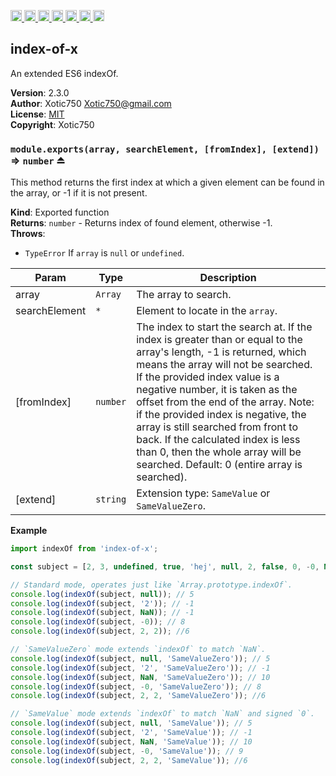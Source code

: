 <a
  href="https://travis-ci.org/Xotic750/index-of-x"
  title="Travis status">
<img
  src="https://travis-ci.org/Xotic750/index-of-x.svg?branch=master"
  alt="Travis status" height="18">
</a>
<a
  href="https://david-dm.org/Xotic750/index-of-x"
  title="Dependency status">
<img src="https://david-dm.org/Xotic750/index-of-x/status.svg"
  alt="Dependency status" height="18"/>
</a>
<a
  href="https://david-dm.org/Xotic750/index-of-x?type=dev"
  title="devDependency status">
<img src="https://david-dm.org/Xotic750/index-of-x/dev-status.svg"
  alt="devDependency status" height="18"/>
</a>
<a
  href="https://badge.fury.io/js/index-of-x"
  title="npm version">
<img src="https://badge.fury.io/js/index-of-x.svg"
  alt="npm version" height="18">
</a>
<a
  href="https://www.jsdelivr.com/package/npm/index-of-x"
  title="jsDelivr hits">
<img src="https://data.jsdelivr.com/v1/package/npm/index-of-x/badge?style=rounded"
  alt="jsDelivr hits" height="18">
</a>
<a
  href="https://bettercodehub.com/results/Xotic750/index-of-x"
  title="bettercodehub score">
<img src="https://bettercodehub.com/edge/badge/Xotic750/index-of-x?branch=master"
  alt="bettercodehub score" height="18">
</a>
<a
  href="https://coveralls.io/github/Xotic750/index-of-x?branch=master"
  title="Coverage Status">
<img src="https://coveralls.io/repos/github/Xotic750/index-of-x/badge.svg?branch=master"
  alt="Coverage Status" height="18">
</a>

<a name="module_index-of-x"></a>

## index-of-x

An extended ES6 indexOf.

**Version**: 2.3.0  
**Author**: Xotic750 <Xotic750@gmail.com>  
**License**: [MIT](https://opensource.org/licenses/MIT)  
**Copyright**: Xotic750  
<a name="exp_module_index-of-x--module.exports"></a>

### `module.exports(array, searchElement, [fromIndex], [extend])` ⇒ <code>number</code> ⏏

This method returns the first index at which a given element can be found
in the array, or -1 if it is not present.

**Kind**: Exported function  
**Returns**: <code>number</code> - Returns index of found element, otherwise -1.  
**Throws**:

- <code>TypeError</code> If `array` is `null` or `undefined`.

| Param         | Type                | Description                                                                                                                                                                                                                                                                                                                                                                                                                                                                      |
| ------------- | ------------------- | -------------------------------------------------------------------------------------------------------------------------------------------------------------------------------------------------------------------------------------------------------------------------------------------------------------------------------------------------------------------------------------------------------------------------------------------------------------------------------- |
| array         | <code>Array</code>  | The array to search.                                                                                                                                                                                                                                                                                                                                                                                                                                                             |
| searchElement | <code>\*</code>     | Element to locate in the `array`.                                                                                                                                                                                                                                                                                                                                                                                                                                                |
| [fromIndex]   | <code>number</code> | The index to start the search at. If the index is greater than or equal to the array's length, -1 is returned, which means the array will not be searched. If the provided index value is a negative number, it is taken as the offset from the end of the array. Note: if the provided index is negative, the array is still searched from front to back. If the calculated index is less than 0, then the whole array will be searched. Default: 0 (entire array is searched). |
| [extend]      | <code>string</code> | Extension type: `SameValue` or `SameValueZero`.                                                                                                                                                                                                                                                                                                                                                                                                                                  |

**Example**

```js
import indexOf from 'index-of-x';

const subject = [2, 3, undefined, true, 'hej', null, 2, false, 0, -0, NaN];

// Standard mode, operates just like `Array.prototype.indexOf`.
console.log(indexOf(subject, null)); // 5
console.log(indexOf(subject, '2')); // -1
console.log(indexOf(subject, NaN)); // -1
console.log(indexOf(subject, -0)); // 8
console.log(indexOf(subject, 2, 2)); //6

// `SameValueZero` mode extends `indexOf` to match `NaN`.
console.log(indexOf(subject, null, 'SameValueZero')); // 5
console.log(indexOf(subject, '2', 'SameValueZero')); // -1
console.log(indexOf(subject, NaN, 'SameValueZero')); // 10
console.log(indexOf(subject, -0, 'SameValueZero')); // 8
console.log(indexOf(subject, 2, 2, 'SameValueZero')); //6

// `SameValue` mode extends `indexOf` to match `NaN` and signed `0`.
console.log(indexOf(subject, null, 'SameValue')); // 5
console.log(indexOf(subject, '2', 'SameValue')); // -1
console.log(indexOf(subject, NaN, 'SameValue')); // 10
console.log(indexOf(subject, -0, 'SameValue')); // 9
console.log(indexOf(subject, 2, 2, 'SameValue')); //6
```
